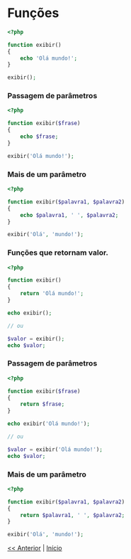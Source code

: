 # Funções

```php
<?php

function exibir()
{
    echo 'Olá mundo!';
}

exibir();

```

### Passagem de parâmetros

```php
<?php

function exibir($frase)
{
    echo $frase;
}

exibir('Olá mundo!');
```

### Mais de um parâmetro

```php
<?php

function exibir($palavra1, $palavra2)
{
    echo $palavra1, ' ', $palavra2;
}

exibir('Olá', 'mundo!');
```

### Funções que retornam valor.

```php
<?php

function exibir()
{
    return 'Olá mundo!';
}

echo exibir();

// ou

$valor = exibir();
echo $valor;

```

### Passagem de parâmetros

```php
<?php

function exibir($frase)
{
    return $frase;
}

echo exibir('Olá mundo!');

// ou

$valor = exibir('Olá mundo!');
echo $valor;
```

### Mais de um parâmetro

```php
<?php

function exibir($palavra1, $palavra2)
{
    return $palavra1, ' ', $palavra2;
}

exibir('Olá', 'mundo!');

```

[<< Anterior](https://github.com/agenciasys/as-capacita/blob/master/PHP-basico/EstruturasRepeticao.md#estruturas-de-repeti%C3%A7%C3%A3o)
|
[Início](https://github.com/agenciasys/as-capacita/blob/master/PHP-basico/README.md#php-b%C3%A1sico)
